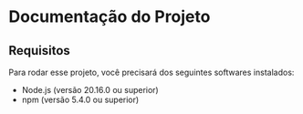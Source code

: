 # Documentação do Projeto

## Requisitos

Para rodar esse projeto, você precisará dos seguintes softwares instalados:

- Node.js (versão 20.16.0 ou superior)
- npm (versão 5.4.0 ou superior)

##

